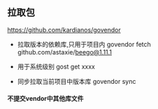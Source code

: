 ## 拉取包

https://github.com/kardianos/govendor

* 拉取版本的依赖库,只用于项目内
govendor fetch github.com/astaxie/beego@1.11.1 
* 用于系统级别
gost get xxxx

* 同步拉取当前项目中版本库
govendor sync

#### 不提交vendor中其他库文件
